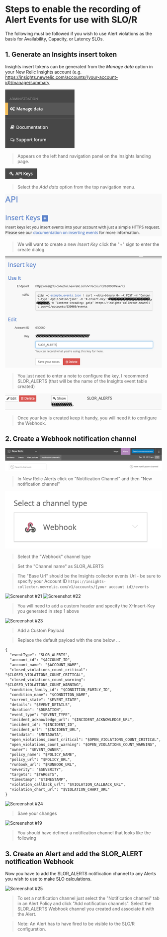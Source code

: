 # Steps to enable the recording of Alert Events for use with SLO/R
The following must be followed if you wish to use Alert violations as the basis for Availability, Capacity, or Latency SLOs.

## 1. Generate an Insights insert token

Insights insert tokens can be generated from the _Manage data_ option in your New Relic Insights account (e.g. https://insights.newrelic.com/accounts/{your-account-id}/manage/summary 

![Screenshot #9](../catalog/screenshots/nr1-slo-r-09.png)
> Appears on the left hand navigation panel on the Insights landing page.

![Screenshot #11](../catalog/screenshots/nr1-slo-r-11.png)
> Select the _Add data_ option from the top navigation menu.

![Screenshot #12](../catalog/screenshots/nr1-slo-r-12.png)
> We will want to create a new _Insert Key_ click the "+" sign to enter the create dialog.

![Screenshot #13](../catalog/screenshots/nr1-slo-r-13.png)
> You just need to enter a note to configure the key, I recommend SLOR_ALERTS (that will be the name of the Insights event table created)

![Screenshot #14](../catalog/screenshots/nr1-slo-r-14.png)
> Once your key is created keep it handy, you will need it to configure the Webhook.


## 2. Create a Webhook notification channel

![Screenshot #20](../catalog/screenshots/nr1-slo-r-20.png)
> In New Relic Alerts click on "Notification Channel" and then "New notification channel"


![Screenshot #17](../catalog/screenshots/nr1-slo-r-17.png)
> Select the "Webhook" channel type

> Set the "Channel name" as SLOR_ALERTS

> The "Base Url" should be the Insights collector events Url - be sure to specify your Account ID
```https://insights-collector.newrelic.com/v1/accounts/{your account id}/events```


![Screenshot #21](../catalog/screenshots/nr1-slo-r-21.png)
![Screenshot #22](../catalog/screenshots/nr1-slo-r-22.png)
> You will need to add a custom header and specify the X-Insert-Key you generated in step 1 above


![Screenshot #23](../catalog/screenshots/nr1-slo-r-23.png)
> Add a Custom Payload

> Replace the default payload with the one below ...
```
{
  "eventType": "SLOR_ALERTS",
  "account_id": "$ACCOUNT_ID",
  "account_name": "$ACCOUNT_NAME",
  "closed_violations_count_critical": "$CLOSED_VIOLATIONS_COUNT_CRITICAL",
  "closed_violations_count_warning": "$CLOSED_VIOLATIONS_COUNT_WARNING",
  "condition_family_id": "$CONDITION_FAMILY_ID",
  "condition_name": "$CONDITION_NAME",
  "current_state": "$EVENT_STATE",
  "details": "$EVENT_DETAILS",
  "duration": "$DURATION",
  "event_type": "$EVENT_TYPE",
  "incident_acknowledge_url": "$INCIDENT_ACKNOWLEDGE_URL",
  "incident_id": "$INCIDENT_ID",
  "incident_url": "$INCIDENT_URL",
  "metadata": "$METADATA",
  "open_violations_count_critical": "$OPEN_VIOLATIONS_COUNT_CRITICAL",
  "open_violations_count_warning": "$OPEN_VIOLATIONS_COUNT_WARNING",
  "owner": "$EVENT_OWNER",
  "policy_name": "$POLICY_NAME",
  "policy_url": "$POLICY_URL",
  "runbook_url": "$RUNBOOK_URL",
  "severity": "$SEVERITY",
  "targets": "$TARGETS",
  "timestamp": "$TIMESTAMP",
  "violation_callback_url": "$VIOLATION_CALLBACK_URL",
  "violation_chart_url": "$VIOLATION_CHART_URL"
}
```

![Screenshot #24](../catalog/screenshots/nr1-slo-r-24.png)
> Save your changes 


 ![Screenshot #19](../catalog/screenshots/nr1-slo-r-19.png)
> You should have defined a notification channel that looks like the following

## 3. Create an Alert and add the SLOR_ALERT notification Webhook
Now you have to add the SLOR_ALERTS notification channel to any Alerts you wish to use to make SLO calculations. 

 ![Screenshot #25](../catalog/screenshots/nr1-slo-r-25.png)
 > To set a notification channel just select the "Notification channel" tab in an Alert Policy and click "Add notification channels". Select the SLOR_ALERTS Webhook channel you created and associate it with the Alert. 

 > Note: An Alert has to have fired to be visible to the SLO/R configurstion. 


